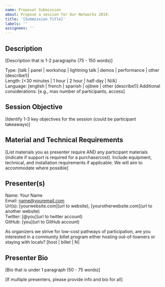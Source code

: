 ```yaml
---
name: Proposal Submission
about: Propose a session for Our Networks 2019.
title: '[Submission Title]'
labels: ''
assignees: ''
---
```


## Description

[Description that is 1-2 paragraphs (75 - 150 words)]

Type: [talk | panel | workshop | lightning talk | demos | performance | other (describe!)]  
Length: [<30 minutes | 1 hour | 2 hour | half-day | N/A]  
Language: [english | french | spanish | ojibwe | other (describe!)]
Additional considerations: [e.g., max number of participants, access]  


## Session Objective

[Identify 1-3 key objectives for the session (could be participant takeaways)]

## Material and Technical Requirements

[List materials you as presenter require AND any participant materials (indicate if support is required for a purchase/cost). Include equipment, technical, and installation requirements if applicable. We will aim to accommodate where possible]

## Presenter(s)

Name: Your Name  
Email: name@youremail.com  
Url(s): [yourwebsite.com](url to website), [yourotherwebsite.com](url to another website)  
Twitter: [@you](url to twitter account)  
GitHub: [you](url to GitHub account)  

As organizers we strive for low-cost pathways of participation, are you interested in a community billet program either hosting out-of-towners or staying with locals?
[host | billet | N]

## Presenter Bio

[Bio that is under 1 paragraph (50 - 75 words)]


[If multiple presenters, please provide info and bio for all]
